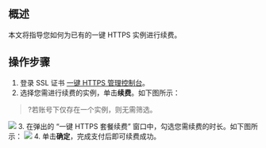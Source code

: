 ## 概述
本文将指导您如何为已有的一键 HTTPS 实例进行续费。


## 操作步骤
1. 登录 SSL 证书 [一键 HTTPS 管理控制台](https://console.cloud.tencent.com/https)。
2. 选择您需进行续费的实例，单击**续费**。如下图所示：
>?若账号下仅存在一个实例，则无需筛选。
>
![](https://qcloudimg.tencent-cloud.cn/raw/3814bdd52b0f405de359caf5a534babf.png)
3. 在弹出的 “一键 HTTPS 套餐续费” 窗口中，勾选您需续费的时长。如下图所示：
![](https://qcloudimg.tencent-cloud.cn/raw/5e248574eeed6cce0ea3559b64bca7fc.png)
4. 单击**确定**，完成支付后即可续费成功。
